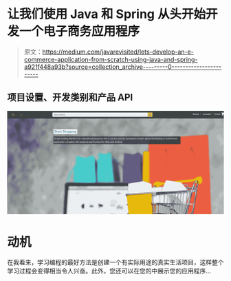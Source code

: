 # 让我们使用 Java 和 Spring 从头开始开发一个电子商务应用程序

> 原文：<https://medium.com/javarevisited/lets-develop-an-e-commerce-application-from-scratch-using-java-and-spring-a921f448a93b?source=collection_archive---------0----------------------->

## 项目设置、开发类别和产品 API

![](img/43b6d16230f028f372c8e80ec1b20d1e.png)

# 动机

在我看来，学习编程的最好方法是创建一个有实际用途的真实生活项目，这样整个学习过程会变得相当令人兴奋。此外，您还可以在您的中展示您的应用程序…